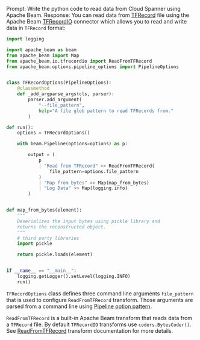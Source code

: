 Prompt:
Write the python code to read data from Cloud Spanner using Apache Beam.
Response:
You can read data from [TFRecord](https://www.tensorflow.org/api_docs/python/tf/data/TFRecordDataset) file using the Apache Beam [TFRecordIO](https://beam.apache.org/releases/pydoc/current/apache_beam.io.tfrecordio.html) connector which allows you to read and write data in `TFRecord` format:

```python
import logging

import apache_beam as beam
from apache_beam import Map
from apache_beam.io.tfrecordio import ReadFromTFRecord
from apache_beam.options.pipeline_options import PipelineOptions


class TFRecordOptions(PipelineOptions):
    @classmethod
    def _add_argparse_args(cls, parser):
        parser.add_argument(
            "--file_pattern",
            help="A file glob pattern to read TFRecords from."
        )

def run():
    options = TFRecordOptions()

    with beam.Pipeline(options=options) as p:

        output = (
            p
            | "Read from TFRecord" >> ReadFromTFRecord(
                file_pattern=options.file_pattern
            )
            | "Map from bytes" >> Map(map_from_bytes)
            | "Log Data" >> Map(logging.info)
        )


def map_from_bytes(element):
    """
    Deserializes the input bytes using pickle library and
    returns the reconstructed object.
    """
    # third party libraries
    import pickle

    return pickle.loads(element)


if __name__ == "__main__":
    logging.getLogger().setLevel(logging.INFO)
    run()

```

`TFRecordOptions` class defines three command line arguments `file_pattern` that is used to configure `ReadFromTFRecord` transform. Those arguments are parsed from a command line using [Pipeline option pattern](https://beam.apache.org/documentation/patterns/pipeline-options/).

`ReadFromTFRecord` is a built-in Apache Beam transform that reads data from a `TFRecord` file. By default `TFRecordIO` transforms use `coders.BytesCoder()`. See [ReadFromTFRecord](https://beam.apache.org/releases/pydoc/current/apache_beam.io.tfrecordio.html#apache_beam.io.tfrecordio.ReadFromTFRecord) transform documentation for more details.


